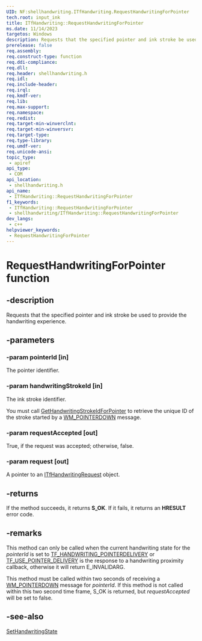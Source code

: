 ```yaml
---
UID: NF:shellhandwriting.ITfHandwriting.RequestHandwritingForPointer
tech.root: input_ink
title: ITfHandwriting::RequestHandwritingForPointer
ms.date: 11/14/2023
targetos: Windows
description: Requests that the specified pointer and ink stroke be used to provide the handwriting experience.
prerelease: false
req.assembly: 
req.construct-type: function
req.ddi-compliance: 
req.dll: 
req.header: shellhandwriting.h
req.idl: 
req.include-header: 
req.irql: 
req.kmdf-ver: 
req.lib: 
req.max-support: 
req.namespace: 
req.redist: 
req.target-min-winverclnt: 
req.target-min-winversvr: 
req.target-type: 
req.type-library: 
req.umdf-ver: 
req.unicode-ansi: 
topic_type:
 - apiref
api_type:
 - COM
api_location:
 - shellhandwriting.h
api_name:
 - ITfHandwriting::RequestHandwritingForPointer
f1_keywords:
 - ITfHandwriting::RequestHandwritingForPointer
 - shellhandwriting/ITfHandwriting::RequestHandwritingForPointer
dev_langs:
 - c++
helpviewer_keywords:
 - RequestHandwritingForPointer
---
```


# RequestHandwritingForPointer function

## -description

Requests that the specified pointer and ink stroke be used to provide the handwriting experience.

## -parameters

### -param pointerId [in]

The pointer identifier.

### -param handwritingStrokeId [in]

The ink stroke identifier.

You must call [GetHandwritingStrokeIdForPointer](nf-shellhandwriting-gethandwritingstrokeidforpointer.md) to retrieve the unique ID of the stroke started by a [WM_POINTERDOWN](/windows/win32/inputmsg/wm-pointerdown) message.

### -param requestAccepted [out]

True, if the request was accepted; otherwise, false.

### -param request [out]

A pointer to an [ITfHandwritingRequest](nn-shellhandwriting-itfhandwritingrequest.md) object.

## -returns

If the method succeeds, it returns **S_OK**. If it fails, it returns an **HRESULT** error code.

## -remarks

This method can only be called when the current handwriting state for the *pointerId* is set to [TF_HANDWRITING_POINTERDELIVERY](ne-shellhandwriting-tfhandwritingstate.md) or [TF_USE_POINTER_DELIVERY](ne-shellhandwriting-tfproximatehandwritingtargetresponse.md) is the response to a handwriting proximity callback, otherwise it will return E_INVALIDARG.

This method must be called within two seconds of receiving a [WM_POINTERDOWN](/windows/win32/inputmsg/wm-pointerdown) message for *pointerId*. If this method is not called within this two second time frame, S_OK is returned, but *requestAccepted* will be set to false.

## -see-also

[SetHandwritingState](nf-shellhandwriting-itfhandwriting-sethandwritingstate.md)